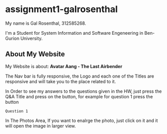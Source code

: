 # assignment1-galrosenthal

My name is Gal Rosenthal, 312585268.

I'm a Student for System Information and Software Engeneering in Ben-Gurion University.

## About My Website
My Website is about:
**Avatar Aang - The Last Airbender**

The Nav bar is fully responsive, the Logo and each one of the Titles are responsive and will take you to the place related to it.

In Order to see my answers to the questions given in the HW, just press the Q&A Title and press on the button, for example for question 1 press the button 
```
Question 1
```

In The Photos Area, If you want to enalrge the photo, just click on it and it will open the image in larger view.
